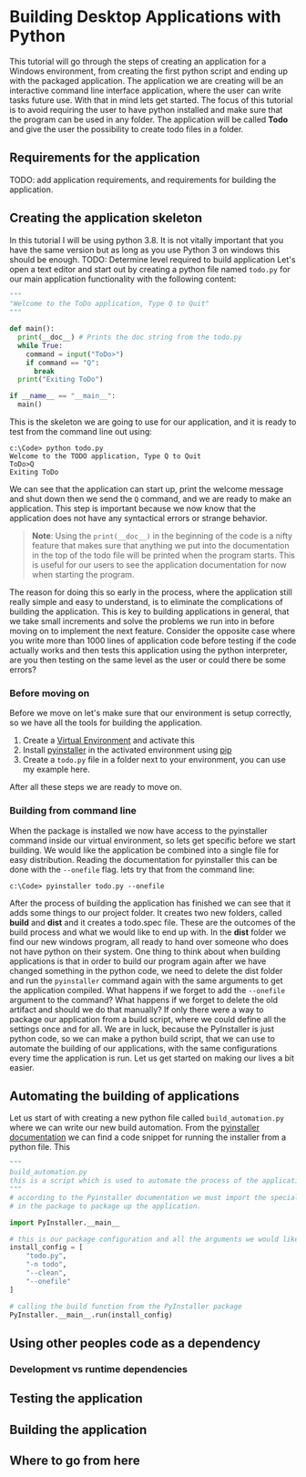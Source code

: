 # Building Desktop Applications with Python

This tutorial will go through the steps of creating an application for a Windows environment, from creating the first python script and ending up with the packaged application. The application we are creating will be an interactive command line interface application, where the user can write tasks future use. With that in mind lets get started. The focus of this tutorial is to avoid requiring the user to have python installed and make sure that the program can be used in any folder. The application will be called **Todo** and give the user the possibility to create todo files in a folder.

## Requirements for the application

TODO: add application requirements, and requirements for building the application.

## Creating the application skeleton

In this tutorial I will be using python 3.8. It is not vitally important that you have the same version but as long as you use Python 3 on windows this should be enough.
TODO: Determine level required to build application
Let's open a text editor and start out by creating a python file named `todo.py` for our main application functionality with the following content:

```python
"""
"Welcome to the ToDo application, Type Q to Quit"
"""

def main():
  print(__doc__) # Prints the doc string from the todo.py
  while True:
    command = input("ToDo>")
    if command == "Q":
      break
  print("Exiting ToDo")

if __name__ == "__main__":
  main()

```

This is the skeleton we are going to use for our application, and it is ready to test from the command line out using:

```shell
c:\Code> python todo.py
Welcome to the TODO application, Type Q to Quit
ToDo>Q
Exiting ToDo
```

We can see that the application can start up, print the welcome message and shut down then we send the `Q` command, and we are ready to make an application. This step is important because we now know that the application does not have any syntactical errors or strange behavior. 

> **Note**: Using the `print(__doc__)` in the beginning of the code is a nifty feature that makes sure that anything we put into the documentation in the top of the todo file will be printed when the program starts. This is useful for our users to see the application documentation for now when starting the program.

The reason for doing this so early in the process, where the application still really simple and easy to understand, is to eliminate the complications of building the application. This is key to building applications in general, that we take small increments and solve the problems we run into in before moving on to implement the next feature. Consider the opposite case where you write more than 1000 lines of application code before testing if the code actually works and then tests this application using the python interpreter, are you then testing on the same level as the user or could there be some errors?

### Before moving on

Before we move on let's make sure that our environment is setup correctly, so we have all the tools for building the application.

1. Create a [Virtual Environment](https://realpython.com/python-virtual-environments-a-primer/) and activate this
2. Install [pyinstaller](https://realpython.com/pyinstaller-python/) in the activated environment using [pip](https://realpython.com/what-is-pip/)
3. Create a `todo.py` file in a folder next to your environment, you can use my example here.

After all these steps we are ready to move on.

### Building from command line

When the package is installed we now have access to the pyinstaller command inside our virtual environment, so lets get specific before we start building.
We would like the application be combined into a single file for easy distribution. Reading the documentation for pyinstaller this can be done with the `--onefile` flag. lets try that from the command line:

```shell
c:\Code> pyinstaller todo.py --onefile
```

After the process of building the application has finished we can see that it adds some things to our project folder. It creates two new folders, called **build** and **dist** and it creates a todo.spec file. These are the outcomes of the build process and what we would like to end up with. In the **dist** folder we find our new windows program, all ready to hand over someone who does not have python on their system. One thing to think about when building applications is that in order to build our program again after we have changed something in the python code, we need to delete the dist folder and run the `pyinstaller` command again with the same arguments to get the application compiled. What happens if we forget to add the `--onefile` argument to the command? What happens if we forget to delete the old artifact and should we do that manually? If only there were a way to package our application from a build script, where we could define all the settings once and for all. We are in luck, because the PyInstaller is just python code, so we can make a python build script, that we can use to automate the building of our applications, with the same configurations every time the application is run. Let us get started on making our lives a bit easier.  

## Automating the building of applications

Let us start of with creating a new python file called `build_automation.py` where we can write our new build automation. From the  [pyinstaller documentation](https://pyinstaller.readthedocs.io/en/stable/usage.html#running-pyinstaller-from-python-code) we can find a code snippet for running the installer from a python file. This 

```python
"""
build_automation.py
this is a script which is used to automate the process of the application ToDo.
"""
# according to the Pyinstaller documentation we must import the special __main__ module
# in the package to package up the application.

import PyInstaller.__main__

# this is our package configuration and all the arguments we would like to add to the application
install_config = [
    "todo.py",
    "-n todo",
    "--clean",
    "--onefile"
]

# calling the build function from the PyInstaller package
PyInstaller.__main__.run(install_config)
```


## Using other peoples code as a dependency

### Development vs runtime dependencies

## Testing the application

## Building the application

## Where to go from here
